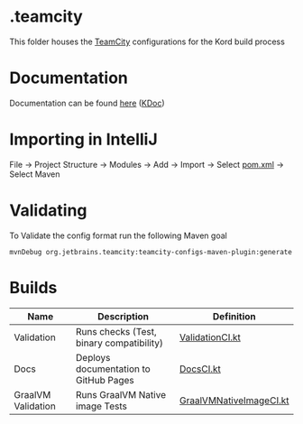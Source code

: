 # .teamcity

This folder houses the [TeamCity](https://jetbrains.com/teamcity) configurations for the Kord build process

# Documentation

Documentation can be
found [here](https://www.jetbrains.com/help/teamcity/kotlin-dsl.html) ([KDoc](https://kord.teamcity.com/app/dsl-documentation/index.html))

# Importing in IntelliJ

File -> Project Structure -> Modules -> Add -> Import ->
Select [pom.xml](pom.xml) -> Select Maven

# Validating

To Validate the config format run the following Maven goal

```shell
mvnDebug org.jetbrains.teamcity:teamcity-configs-maven-plugin:generate
```

# Builds

| Name               | Description                              | Definition                                         |
|--------------------|------------------------------------------|----------------------------------------------------|
| Validation         | Runs checks (Test, binary compatibility) | [ValidationCI.kt](ValidationCI.kt)                 |
| Docs               | Deploys documentation to GitHub Pages    | [DocsCI.kt](DocsCI.kt)                             |
| GraalVM Validation | Runs GraalVM Native image Tests          | [GraalVMNativeImageCI.kt](GraalVMNativeImageCI.kt) |
